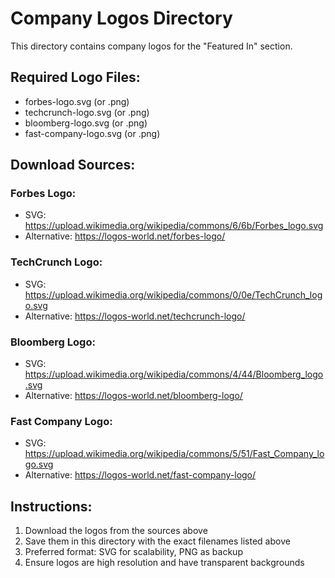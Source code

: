 # Company Logos Directory

This directory contains company logos for the "Featured In" section.

## Required Logo Files:
- forbes-logo.svg (or .png)
- techcrunch-logo.svg (or .png) 
- bloomberg-logo.svg (or .png)
- fast-company-logo.svg (or .png)

## Download Sources:

### Forbes Logo:
- SVG: https://upload.wikimedia.org/wikipedia/commons/6/6b/Forbes_logo.svg
- Alternative: https://logos-world.net/forbes-logo/

### TechCrunch Logo:
- SVG: https://upload.wikimedia.org/wikipedia/commons/0/0e/TechCrunch_logo.svg
- Alternative: https://logos-world.net/techcrunch-logo/

### Bloomberg Logo:
- SVG: https://upload.wikimedia.org/wikipedia/commons/4/44/Bloomberg_logo.svg
- Alternative: https://logos-world.net/bloomberg-logo/

### Fast Company Logo:
- SVG: https://upload.wikimedia.org/wikipedia/commons/5/51/Fast_Company_logo.svg
- Alternative: https://logos-world.net/fast-company-logo/

## Instructions:
1. Download the logos from the sources above
2. Save them in this directory with the exact filenames listed above
3. Preferred format: SVG for scalability, PNG as backup
4. Ensure logos are high resolution and have transparent backgrounds
